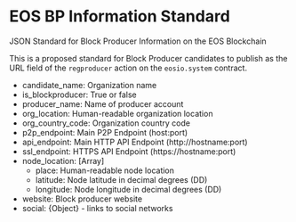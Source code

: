 # EOS BP Information Standard
JSON Standard for Block Producer Information on the EOS Blockchain

This is a proposed standard for Block Producer candidates to publish as the URL field of the `regproducer` action on the `eosio.system` contract.

- candidate_name: Organization name
- is_blockproducer: True or false
- producer_name: Name of producer account
- org_location: Human-readable organization location
- org_country_code: Organization country code
- p2p_endpoint: Main P2P Endpoint (host:port)
- api_endpoint: Main HTTP API Endpoint (http://hostname:port)
- ssl_endpoint: HTTPS API Endpoint (https://hostname:port)
- node_location: [Array]
  - place: Human-readable node location
  - latitude: Node latitude in decimal degrees (DD)
  - longitude: Node longitude in decimal degrees (DD)
- website: Block producer website
- social: {Object} - links to social networks
